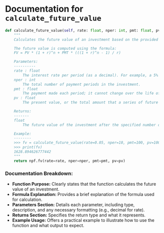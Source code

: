 # Documentation for `calculate_future_value`

```python
def calculate_future_value(self, rate: float, nper: int, pmt: float, pv: float) -> float:
    """
    Calculates the future value of an investment based on the provided parameters.

    The future value is computed using the formula:
    FV = PV * (1 + r)^n + PMT * (((1 + r)^n - 1) / r)

    Parameters:
    ----------
    rate : float
        The interest rate per period (as a decimal). For example, a 5% interest rate should be passed as 0.05.
    nper : int
        The total number of payment periods in the investment.
    pmt : float
        The payment made each period; it cannot change over the life of the investment.
    pv : float
        The present value, or the total amount that a series of future payments is worth now.

    Returns:
    -------
    float
        The future value of the investment after the specified number of periods.

    Example:
    --------
    >>> fv = calculate_future_value(rate=0.05, nper=10, pmt=100, pv=1000)
    >>> print(fv)
    1628.894626777442
    """
    return npf.fv(rate=rate, nper=nper, pmt=pmt, pv=pv)
``` 

### Documentation Breakdown:
- **Function Purpose:** Clearly states that the function calculates the future value of an investment.
- **Formula Explanation:** Provides a brief explanation of the formula used for calculation.
- **Parameters Section:** Details each parameter, including type, description, and any necessary formatting (e.g., decimal for rate).
- **Returns Section:** Specifies the return type and what it represents.
- **Example Usage:** Offers a practical example to illustrate how to use the function and what output to expect.